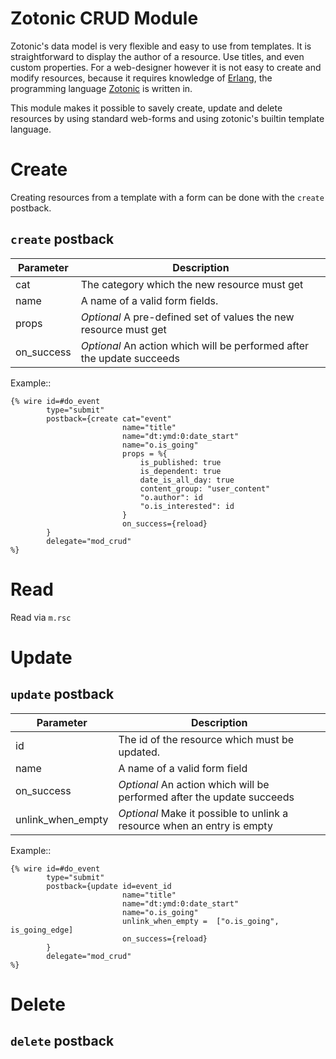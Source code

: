 # Zotonic CRUD Module
 
Zotonic's data model is very flexible and easy to use from templates. It is 
straightforward to display the author of a resource. Use titles, and even 
custom properties. For a web-designer however it is not easy to create and 
modify resources, because it requires knowledge of [Erlang](https://erlang.org),
the programming language [Zotonic](https://zotonic.com) is written in.

This module makes it possible to savely create, update and delete resources
by using standard web-forms and using zotonic's builtin template language.

# Create

Creating resources from a template with a form can be done with the 
`create` postback.

## `create` postback

| Parameter  | Description                                                            |
|------------|------------------------------------------------------------------------|
| cat        | The category which the new resource must get                           |
| name       | A name of a valid form fields.                                         |
| props      | _Optional_ A pre-defined set of values the new resource must get       |
| on_success | _Optional_ An action which will be performed after the update succeeds |

Example::

```djangohtml
{% wire id=#do_event
        type="submit"
        postback={create cat="event"
                         name="title"
                         name="dt:ymd:0:date_start"
                         name="o.is_going"
                         props = %{
                             is_published: true
                             is_dependent: true
                             date_is_all_day: true
                             content_group: "user_content"
                             "o.author": id
                             "o.is_interested": id
                         }
                         on_success={reload}
        }
        delegate="mod_crud"
%}
```

# Read

Read via `m.rsc`

# Update

## `update` postback

| Parameter         | Description                                                             |
|-------------------|-------------------------------------------------------------------------|
| id                | The id of the resource which must be updated.                           |
| name              | A name of a valid form field                                            |
| on_success        | _Optional_ An action which will be performed after the update succeeds  |
| unlink_when_empty | _Optional_ Make it possible to unlink a resource when an entry is empty |

Example::

```djangohtml
{% wire id=#do_event
        type="submit"
        postback={update id=event_id
                         name="title"
                         name="dt:ymd:0:date_start"
                         name="o.is_going"
                         unlink_when_empty =  ["o.is_going", is_going_edge]
                         on_success={reload}
        }
        delegate="mod_crud"
%}
```

# Delete
 
## `delete` postback


